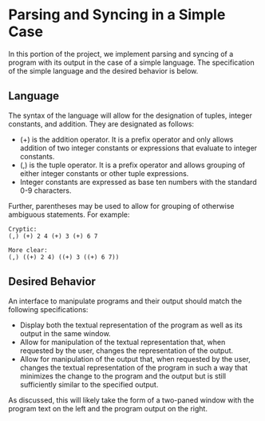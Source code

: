 # Parsing and Syncing in a Simple Case

In this portion of the project, we implement parsing and syncing of a program
with its output in the case of a simple language. The specification of the
simple language and the desired behavior is below.

## Language
The syntax of the language will allow for the designation of tuples, integer 
constants, and addition. They are designated as follows:

- (+) is the addition operator. It is a prefix operator and only allows addition
  of two integer constants or expressions that evaluate to integer constants.
- (,) is the tuple operator. It is a prefix operator and allows grouping of
  either integer constants or other tuple expressions.
- Integer constants are expressed as base ten numbers with the standard 0-9
  characters.

Further, parentheses may be used to allow for grouping of otherwise ambiguous
statements. For example:

```
Cryptic:
(,) (+) 2 4 (+) 3 (+) 6 7

More clear:
(,) ((+) 2 4) ((+) 3 ((+) 6 7))
```

## Desired Behavior
An interface to manipulate programs and their output should match the following
specifications:

- Display both the textual representation of the program as well as its output
  in the same window.
- Allow for manipulation of the textual representation that, when requested by
  the user, changes the representation of the output.
- Allow for manipulation of the output that, when requested by the user, changes
  the textual representation of the program in such a way that minimizes the
  change to the program and the output but is still sufficiently similar to the
  specified output.

As discussed, this will likely take the form of a two-paned window with the
program text on the left and the program output on the right.
